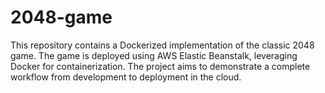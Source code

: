 # 2048-game
This repository contains a Dockerized implementation of the classic 2048 game. The game is deployed using AWS Elastic Beanstalk, leveraging Docker for containerization. The project aims to demonstrate a complete workflow from development to deployment in the cloud.
